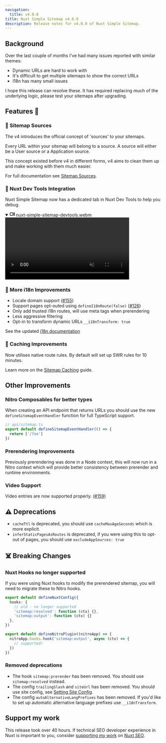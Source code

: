 ```yaml
---
navigation:
  title: v4.0.0
title: Nuxt Simple Sitemap v4.0.0
description: Release notes for v4.0.0 of Nuxt Simple Sitemap.
---
```


## Background

Over the last couple of months I've had many issues reported with similar themes:
- Dynamic URLs are hard to work with
- It's difficult to get multiple sitemaps to show the correct URLs
- I18n has many small issues

I hope this release can resolve these. It has required replacing much of the underlying logic, please test your sitemaps after upgrading.

## Features :rocket:

### 🥫 Sitemap Sources

The v4 introduces the official concept of 'sources' to your sitemaps.

Every URL within your sitemap will belong to a source. A source will either be a User source or a Application source.

This concept existed before v4 in different forms, v4 aims to clean them up and make working with them much easier.

For full documentation see [Sitemap Sources](/sitemap/getting-started/data-sources).

### 🤝 Nuxt Dev Tools Integration

Nuxt Simple Sitemap now has a dedicated tab in Nuxt Dev Tools to help you debug.

<details open="" class="details-reset border rounded-2">
  <summary class="px-3 py-2">
    <svg aria-hidden="true" height="16" viewBox="0 0 16 16" version="1.1" width="16" data-view-component="true" class="octicon octicon-device-camera-video">
    <path d="M16 3.75v8.5a.75.75 0 0 1-1.136.643L11 10.575v.675A1.75 1.75 0 0 1 9.25 13h-7.5A1.75 1.75 0 0 1 0 11.25v-6.5C0 3.784.784 3 1.75 3h7.5c.966 0 1.75.784 1.75 1.75v.675l3.864-2.318A.75.75 0 0 1 16 3.75Zm-6.5 1a.25.25 0 0 0-.25-.25h-7.5a.25.25 0 0 0-.25.25v6.5c0 .138.112.25.25.25h7.5a.25.25 0 0 0 .25-.25v-6.5ZM11 8.825l3.5 2.1v-5.85l-3.5 2.1Z"></path>
</svg>
    <span aria-label="Video description nuxt-simple-sitemap-devtools.webm" class="m-1">nuxt-simple-sitemap-devtools.webm</span>
    <span class="dropdown-caret"></span>
  </summary>

  <video src="https://user-images.githubusercontent.com/5326365/282252319-269d8421-0704-4336-81a6-dd597fe80d38.webm" data-canonical-src="https://user-images.githubusercontent.com/5326365/282252319-269d8421-0704-4336-81a6-dd597fe80d38.webm" controls="controls" muted="muted" class="d-block rounded-bottom-2 border-top width-fit" style="max-height:640px; min-height: 200px">

  </video>
</details>

### 💬 More i18n Improvements

- Locale domain support ([#155](https://github.com/harlan-zw/nuxt-simple-sitemap/issues/155))
- Support pages opt-outed using `defineI18nRoute(false)` ([#126](https://github.com/harlan-zw/nuxt-simple-sitemap/issues/126))
- Only add trusted i18n routes, will use meta tags when prerendering
- Less aggressive filtering
- Opt-in to transform dynamic URLs `__i18nTransform: true`

See the updated [i18n documentation](/sitemap/integrations/i18n)

### 🚀 Caching Improvements

Now utilises native route rules. By default will set up SWR rules for 10 minutes.

Learn more on the [Sitemap Caching](/sitemap/guides/cache) guide.

## Other Improvements

### Nitro Composables for better types

When creating an API endpoint that returns URLs you should use the new `defineSitemapEventHandler` function for full TypeScript support.

```ts
// api/sitemap.ts
export default defineSitemapEventHandler(() => {
  return ['/foo']
})
```

### Prerendering Improvements

Previously prerendering was done in a Node context, this will now run in a Nitro context which will provide better consistency between prerender and runtime environments.

### Video Support

Video entries are now supported properly. ([#159](https://github.com/harlan-zw/nuxt-simple-sitemap/issues/159))

## ⚠️ Deprecations

- `cacheTtl` is deprecated, you should use `cacheMaxAgeSeconds` which is more explicit.
- `inferStaticPagesAsRoutes` is deprecated, if you were using this to opt-out of pages, you should use `excludeAppSources: true`

## ☠️ Breaking Changes

### Nuxt Hooks no longer supported

If you were using Nuxt hooks to modify the prerendered sitemap, you will need to migrate these to Nitro hooks.

```ts [nuxt.config.ts]
export default defineNuxtConfig({
  hooks: {
    // old - no longer supported
    'sitemap:resolved': function (ctx) {},
    'sitemap:output': function (ctx) {}
  },
})
```

```ts [server/plugins/sitemap]
export default defineNitroPlugin((nitroApp) => {
  nitroApp.hooks.hook('sitemap:output', async (ctx) => {
    // supported!
  })
})
```

### Removed deprecations

- The hook `sitemap:prerender` has been removed. You should use `sitemap:resolved` instead.
- The config `trailingSlash` and `siteUrl` has been removed. You should use site config, see [Setting Site Config](https://nuxtseo.com/site-config/guides/setting-site-config).
- The config `autoAlternativeLangPrefixes` has been removed. If you'd like to set up automatic alternative language prefixes use `__i18nTransform`.


## Support my work

This release took over 40 hours.
If technical SEO developer experience in Nuxt is important to you, consider [supporting my work](https://github.com/sponsors/harlan-zw) on [Nuxt SEO](https://nuxtseo.com).
